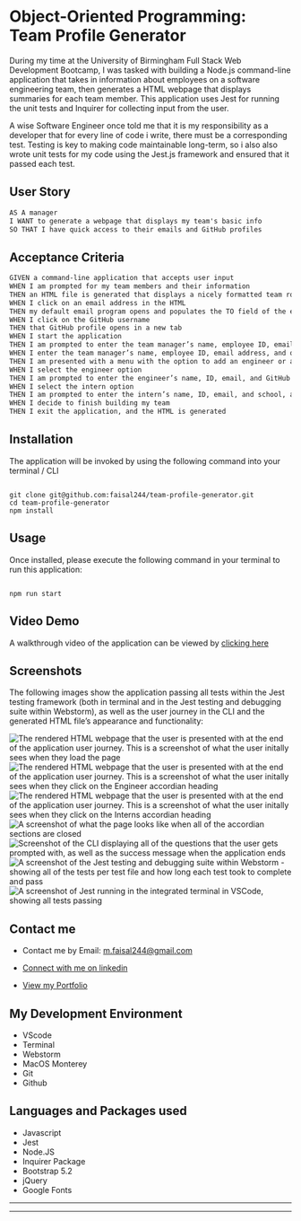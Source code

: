 # Object-Oriented Programming: Team Profile Generator

During my time at the University of Birmingham Full Stack Web Development Bootcamp, I was tasked with building a Node.js command-line application that takes in information about employees on a software engineering team, then generates a HTML webpage that displays summaries for each team member. This application uses Jest for running the unit tests and Inquirer for collecting input from the user.

A wise Software Engineer once told me that it is my responsibility as a developer that for every line of code i write, there must be a corresponding test. Testing is key to making code maintainable long-term, so i also also wrote unit tests for my code using the Jest.js framework and ensured that it passed each test.

## User Story

```md
AS A manager
I WANT to generate a webpage that displays my team's basic info
SO THAT I have quick access to their emails and GitHub profiles
```

## Acceptance Criteria

```md
GIVEN a command-line application that accepts user input
WHEN I am prompted for my team members and their information
THEN an HTML file is generated that displays a nicely formatted team roster based on user input
WHEN I click on an email address in the HTML
THEN my default email program opens and populates the TO field of the email with the address
WHEN I click on the GitHub username
THEN that GitHub profile opens in a new tab
WHEN I start the application
THEN I am prompted to enter the team manager’s name, employee ID, email address, and office number
WHEN I enter the team manager’s name, employee ID, email address, and office number
THEN I am presented with a menu with the option to add an engineer or an intern or to finish building my team
WHEN I select the engineer option
THEN I am prompted to enter the engineer’s name, ID, email, and GitHub username, and I am taken back to the menu
WHEN I select the intern option
THEN I am prompted to enter the intern’s name, ID, email, and school, and I am taken back to the menu
WHEN I decide to finish building my team
THEN I exit the application, and the HTML is generated
```

## Installation

The application will be invoked by using the following command into your terminal / CLI

```

git clone git@github.com:faisal244/team-profile-generator.git
cd team-profile-generator
npm install

```

## Usage

Once installed, please execute the following command in your terminal to run this application:

```

npm run start

```

## Video Demo

A walkthrough video of the application can be viewed by [clicking here](https://drive.google.com/file/d/1cC2Kk9u7vsTqa8HeVQG_YcqPzZlT3jUG/view?usp=sharing)

## Screenshots

The following images show the application passing all tests within the Jest testing framework (both in terminal and in the Jest testing and debugging suite within Webstorm), as well as the user journey in the CLI and the generated HTML file’s appearance and functionality:

![The rendered HTML webpage that the user is presented with at the end of the application user journey. This is a screenshot of what the user initally sees when they load the page ](./src/dist/assets/img/html-screenshot-1.png)
![The rendered HTML webpage that the user is presented with at the end of the application user journey. This is a screenshot of what the user initally sees when they click on the Engineer accordian heading](./src/dist/assets/img/html-screenshot-2.png)
![The rendered HTML webpage that the user is presented with at the end of the application user journey. This is a screenshot of what the user initally sees when they click on the Interns accordian heading](./src/dist/assets/img/html-screenshot-3.png)
![A screenshot of what the page looks like when all of the accordian sections are closed](./src/dist/assets/img/html-screenshot-4.png)
![Screenshot of the CLI displaying all of the questions that the user gets prompted with, as well as the success message when the application ends](src/dist/assets/img/terminal-screenshot.png)
![A screenshot of the Jest testing and debugging suite within Webstorm - showing all of the tests per test file and how long each test took to complete and pass](src/dist/assets/img/jest-test-screenshot-1.png)
![A screenshot of Jest running in the integrated terminal in VSCode, showing all tests passing](src/dist/assets/img/jest-test-screenshot-2.png)

## Contact me

- Contact me by Email: [m.faisal244@gmail.com](mailto:m.faisal244@gmail.com)

- [Connect with me on linkedin](https://www.linkedin.com/in/faisal244/)

- [View my Portfolio](https://faisal244.github.io/Portfolio/)

## My Development Environment

- VScode
- Terminal
- Webstorm
- MacOS Monterey
- Git
- Github

## Languages and Packages used

- Javascript
- Jest
- Node.JS
- Inquirer Package
- Bootstrap 5.2
- jQuery
- Google Fonts

---

---
